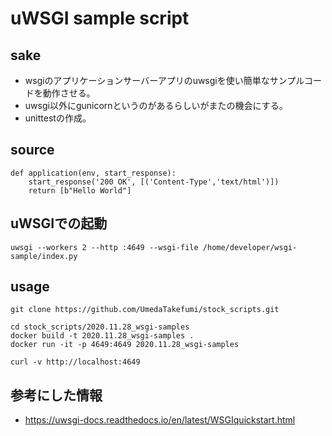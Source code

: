 # uWSGI sample script 

## sake

* wsgiのアプリケーションサーバーアプリのuwsgiを使い簡単なサンプルコードを動作させる。
* uwsgi以外にgunicornというのがあるらしいがまたの機会にする。
* unittestの作成。

## source

```
def application(env, start_response):
    start_response('200 OK', [('Content-Type','text/html')])
    return [b"Hello World"]
```

## uWSGIでの起動

```
uwsgi --workers 2 --http :4649 --wsgi-file /home/developer/wsgi-sample/index.py
```

## usage

```
git clone https://github.com/UmedaTakefumi/stock_scripts.git
```
```
cd stock_scripts/2020.11.28_wsgi-samples
docker build -t 2020.11.28_wsgi-samples .
docker run -it -p 4649:4649 2020.11.28_wsgi-samples
```

```
curl -v http://localhost:4649
```

## 参考にした情報

* https://uwsgi-docs.readthedocs.io/en/latest/WSGIquickstart.html
